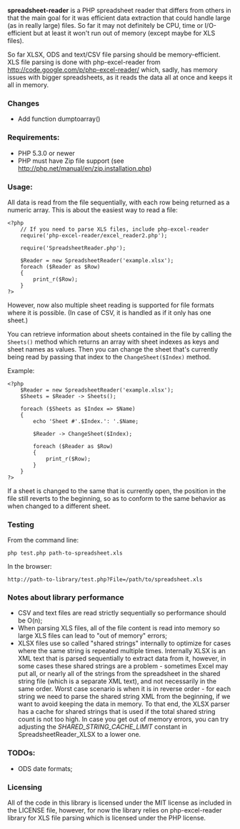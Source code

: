 **spreadsheet-reader** is a PHP spreadsheet reader that differs from others in that the main goal for it was efficient
data extraction that could handle large (as in really large) files. So far it may not definitely be CPU, time
or I/O-efficient but at least it won't run out of memory (except maybe for XLS files).

So far XLSX, ODS and text/CSV file parsing should be memory-efficient. XLS file parsing is done with php-excel-reader
from http://code.google.com/p/php-excel-reader/ which, sadly, has memory issues with bigger spreadsheets, as it reads the
data all at once and keeps it all in memory.

### Changes

* Add function dumptoarray()

### Requirements:
*  PHP 5.3.0 or newer
*  PHP must have Zip file support (see http://php.net/manual/en/zip.installation.php)

### Usage:

All data is read from the file sequentially, with each row being returned as a numeric array.
This is about the easiest way to read a file:

	<?php
		// If you need to parse XLS files, include php-excel-reader
		require('php-excel-reader/excel_reader2.php');
	
		require('SpreadsheetReader.php');
	
		$Reader = new SpreadsheetReader('example.xlsx');
		foreach ($Reader as $Row)
		{
			print_r($Row);
		}
	?>

However, now also multiple sheet reading is supported for file formats where it is possible. (In case of CSV, it is handled as if
it only has one sheet.)

You can retrieve information about sheets contained in the file by calling the `Sheets()` method which returns an array with
sheet indexes as keys and sheet names as values. Then you can change the sheet that's currently being read by passing that index
to the `ChangeSheet($Index)` method.

Example:

	<?php
		$Reader = new SpreadsheetReader('example.xlsx');
		$Sheets = $Reader -> Sheets();

		foreach ($Sheets as $Index => $Name)
		{
			echo 'Sheet #'.$Index.': '.$Name;

			$Reader -> ChangeSheet($Index);

			foreach ($Reader as $Row)
			{
				print_r($Row);
			}
		}
	?>

If a sheet is changed to the same that is currently open, the position in the file still reverts to the beginning, so as to conform
to the same behavior as when changed to a different sheet.

### Testing

From the command line:

	php test.php path-to-spreadsheet.xls

In the browser:

    http://path-to-library/test.php?File=/path/to/spreadsheet.xls

### Notes about library performance
*  CSV and text files are read strictly sequentially so performance should be O(n);
*  When parsing XLS files, all of the file content is read into memory so large XLS files can lead to "out of memory" errors;
*  XLSX files use so called "shared strings" internally to optimize for cases where the same string is repeated multiple times.
	Internally XLSX is an XML text that is parsed sequentially to extract data from it, however, in some cases these shared strings are a problem -
	sometimes Excel may put all, or nearly all of the strings from the spreadsheet in the shared string file (which is a separate XML text), and not necessarily in the same
	order. Worst case scenario is when it is in reverse order - for each string we need to parse the shared string XML from the beginning, if we want to avoid keeping the data in memory.
	To that end, the XLSX parser has a cache for shared strings that is used if the total shared string count is not too high. In case you get out of memory errors, you can
	try adjusting the *SHARED_STRING_CACHE_LIMIT* constant in SpreadsheetReader_XLSX to a lower one.

### TODOs:
*  ODS date formats;

### Licensing
All of the code in this library is licensed under the MIT license as included in the LICENSE file, however, for now the library
relies on php-excel-reader library for XLS file parsing which is licensed under the PHP license.